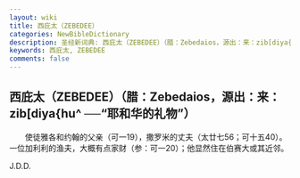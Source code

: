 ```yaml
---
layout: wiki
title: 西庇太（ZEBEDEE）
categories: NewBibleDictionary
description: 圣经新词典: 西庇太（ZEBEDEE）（腊：Zebedaios，源出：来：zib[diya{hu^ ──“耶和华的礼物”）
keywords: 西庇太, ZEBEDEE
comments: false
---
```


## 西庇太（ZEBEDEE）（腊：Zebedaios，源出：来：zib[diya{hu^ ──“耶和华的礼物”）

　　使徒雅各和约翰的父亲（可一19），撒罗米的丈夫（太廿七56；可十五40）。一位加利利的渔夫，大概有点家财（参：可一20）；他显然住在伯赛大或其近邻。

J.D.D.








